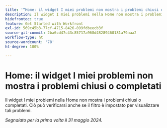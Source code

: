 ```yaml
---
title: '“Home: il widget I miei problemi non mostra i problemi chiusi o completati”'
description: Il widget I miei problemi nella Home non mostra i problemi chiusi o completati. Ciò può verificarsi anche se il filtro è impostato per visualizzare tali problemi.
hidefromtoc: true
feature: Get Started with Workfront
exl-id: 569c45b3-77cf-4715-8426-899fdbeecb3f
source-git-commit: 2ba6cd47c43c85717a968d48289460181a79aaa2
workflow-type: ht
source-wordcount: '78'
ht-degree: 100%

---
```


# Home: il widget I miei problemi non mostra i problemi chiusi o completati

Il widget I miei problemi nella Home non mostra i problemi chiusi o completati. Ciò può verificarsi anche se il filtro è impostato per visualizzare tali problemi.

_Segnalato per la prima volta il 31 maggio 2024._
